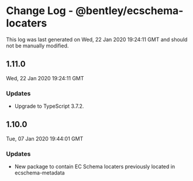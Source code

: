 # Change Log - @bentley/ecschema-locaters

This log was last generated on Wed, 22 Jan 2020 19:24:11 GMT and should not be manually modified.

## 1.11.0
Wed, 22 Jan 2020 19:24:11 GMT

### Updates

- Upgrade to TypeScript 3.7.2.

## 1.10.0
Tue, 07 Jan 2020 19:44:01 GMT

### Updates

- New package to contain EC Schema locaters previously located in ecschema-metadata

